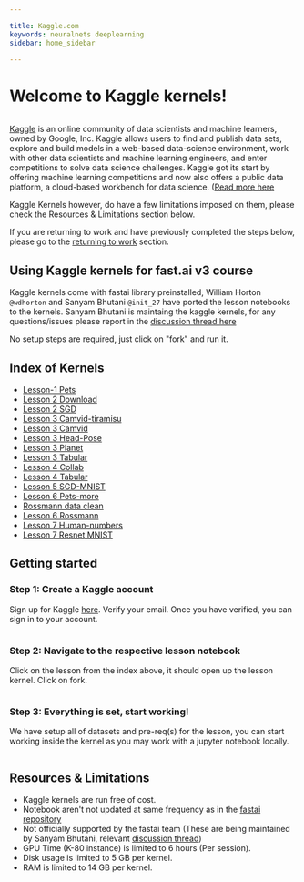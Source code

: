 ```yaml
---

title: Kaggle.com
keywords: neuralnets deeplearning
sidebar: home_sidebar

---
```

# Welcome to Kaggle kernels!
<img alt="" src="/images/kaggle/landing_page.png" class="screenshot">

[Kaggle](https://kaggle.com/) is an online community of data scientists and machine learners, owned by Google, Inc. Kaggle allows users to find and publish data sets, explore and build models in a web-based data-science environment, work with other data scientists and machine learning engineers, and enter competitions to solve data science challenges. Kaggle got its start by offering machine learning competitions and now also offers a public data platform, a cloud-based workbench for data science. ([Read more here](https://en.wikipedia.org/wiki/Kaggle)

Kaggle Kernels however, do have a few limitations imposed on them, please check the Resources & Limitations section below.

If you are returning to work and have previously completed the steps below, please go to the [returning to work](https://course.fast.ai/update_kaggle.html) section.

## Using Kaggle kernels for fast.ai v3 course

Kaggle kernels come with fastai library preinstalled, William Horton ```@wdhorton``` and Sanyam Bhutani ```@init_27``` have ported the lesson notebooks to the kernels. Sanyam Bhutani is maintaing the kaggle kernels, for any questions/issues please report in the [discussion thread here](https://forums.fast.ai/t/platform-kaggle-kernels/32569)

No setup steps are required, just click on "fork" and run it.

## Index of Kernels 

- [Lesson-1 Pets](https://www.kaggle.com/hortonhearsafoo/fast-ai-v3-lesson-1)
- [Lesson 2 Download](https://www.kaggle.com/init27/fastai-v3-lesson-2) 
- [Lesson 2 SGD](https://www.kaggle.com/init27/fastai-v3-lesson-2-sgd)
- [Lesson 3 Camvid-tiramisu](https://www.kaggle.com/hortonhearsafoo/fast-ai-v3-lesson-3-camvid-tiramisu)
- [Lesson 3 Camvid](https://www.kaggle.com/hortonhearsafoo/fast-ai-v3-lesson-3-camvid) 
- [Lesson 3 Head-Pose](https://www.kaggle.com/hortonhearsafoo/fast-ai-v3-lesson-3-head-pose)
- [Lesson 3 Planet](https://www.kaggle.com/hortonhearsafoo/fast-ai-v3-lesson-3-planet)
- [Lesson 3 Tabular](https://www.kaggle.com/hortonhearsafoo/fast-ai-v3-lesson-3-imdb)
- [Lesson 4 Collab](https://www.kaggle.com/init27/fastai-v3-lesson4-collab)
- [Lesson 4 Tabular](https://www.kaggle.com/init27/fastai-v3-lesson-4-tabular)
- [Lesson 5 SGD-MNIST](https://www.kaggle.com/hortonhearsafoo/fast-ai-v3-lesson-5-sgd-mnist)
- [Lesson 6 Pets-more](https://www.kaggle.com/init27/fastai-v3-lesson-6-pets)
- [Rossmann data clean](https://www.kaggle.com/init27/fastai-v3-rossman-data-clean)
- [Lesson 6 Rossmann](https://www.kaggle.com/init27/fastai-v3-lesson-6-rossman)
- [Lesson 7 Human-numbers](https://www.kaggle.com/init27/fastai-v3-lesson-7-human-numbers)
- [Lesson 7 Resnet MNIST](https://www.kaggle.com/init27/fastai-v3-lesson-7-resnet-mnist)

## Getting started

### Step 1: Create a Kaggle account
Sign up for Kaggle [here](https://www.crestle.ai/). Verify your email. Once you have verified, you can sign in to your account.

<img alt="" src="/images/kaggle/sign_up.png" class="screenshot">

### Step 2: Navigate to the respective lesson notebook

Click on the lesson from the index above, it should open up the lesson kernel. Click on fork.


<img alt="" src="/images/kaggle/fork.png" class="screenshot">

### Step 3: Everything is set, start working!

We have setup all of datasets and pre-req(s) for the lesson, you can start working inside the kernel as you may work with a jupyter notebook locally.

<img alt="" src="/images/kaggle/start_working.png" class="screenshot">


## Resources & Limitations

- Kaggle kernels are run free of cost. 
- Notebook aren't not updated at same frequency as in the [fastai repository](https://github.com/fastai/course-v3)
- Not officially supported by the fastai team (These are being maintained by Sanyam Bhutani, relevant [discussion thread](https://forums.fast.ai/t/platform-kaggle-kernels/32569))
- GPU Time (K-80 instance) is limited to 6 hours (Per session). 
- Disk usage is limited to 5 GB per kernel.
- RAM is limited to 14 GB per kernel.
